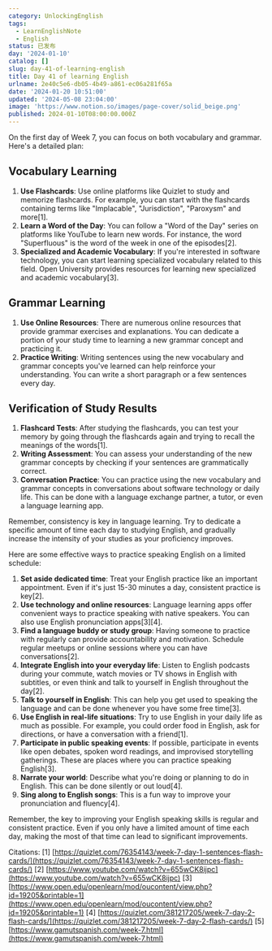 ```yaml
---
category: UnlockingEnglish
tags:
  - LearnEnglishNote
  - English
status: 已发布
day: '2024-01-10'
catalog: []
slug: day-41-of-learning-english
title: Day 41 of learning English
urlname: 2e40c5e6-db05-4b49-a861-ec06a281f65a
date: '2024-01-20 10:51:00'
updated: '2024-05-08 23:04:00'
image: 'https://www.notion.so/images/page-cover/solid_beige.png'
published: 2024-01-10T08:00:00.000Z
---
```


On the first day of Week 7, you can focus on both vocabulary and grammar. Here's a detailed plan:


## Vocabulary Learning

1. **Use Flashcards**: Use online platforms like Quizlet to study and memorize flashcards. For example, you can start with the flashcards containing terms like "Implacable", "Jurisdiction", "Paroxysm" and more[1].
2. **Learn a Word of the Day**: You can follow a "Word of the Day" series on platforms like YouTube to learn new words. For instance, the word "Superfluous" is the word of the week in one of the episodes[2].
3. **Specialized and Academic Vocabulary**: If you're interested in software technology, you can start learning specialized vocabulary related to this field. Open University provides resources for learning new specialized and academic vocabulary[3].

## Grammar Learning

1. **Use Online Resources**: There are numerous online resources that provide grammar exercises and explanations. You can dedicate a portion of your study time to learning a new grammar concept and practicing it.
2. **Practice Writing**: Writing sentences using the new vocabulary and grammar concepts you've learned can help reinforce your understanding. You can write a short paragraph or a few sentences every day.

## Verification of Study Results

1. **Flashcard Tests**: After studying the flashcards, you can test your memory by going through the flashcards again and trying to recall the meanings of the words[1].
2. **Writing Assessment**: You can assess your understanding of the new grammar concepts by checking if your sentences are grammatically correct.
3. **Conversation Practice**: You can practice using the new vocabulary and grammar concepts in conversations about software technology or daily life. This can be done with a language exchange partner, a tutor, or even a language learning app.

Remember, consistency is key in language learning. Try to dedicate a specific amount of time each day to studying English, and gradually increase the intensity of your studies as your proficiency improves.


Here are some effective ways to practice speaking English on a limited schedule:

1. **Set aside dedicated time**: Treat your English practice like an important appointment. Even if it's just 15-30 minutes a day, consistent practice is key[2].
2. **Use technology and online resources**: Language learning apps offer convenient ways to practice speaking with native speakers. You can also use English pronunciation apps[3][4].
3. **Find a language buddy or study group**: Having someone to practice with regularly can provide accountability and motivation. Schedule regular meetups or online sessions where you can have conversations[2].
4. **Integrate English into your everyday life**: Listen to English podcasts during your commute, watch movies or TV shows in English with subtitles, or even think and talk to yourself in English throughout the day[2].
5. **Talk to yourself in English**: This can help you get used to speaking the language and can be done whenever you have some free time[3].
6. **Use English in real-life situations**: Try to use English in your daily life as much as possible. For example, you could order food in English, ask for directions, or have a conversation with a friend[1].
7. **Participate in public speaking events**: If possible, participate in events like open debates, spoken word readings, and improvised storytelling gatherings. These are places where you can practice speaking English[3].
8. **Narrate your world**: Describe what you're doing or planning to do in English. This can be done silently or out loud[4].
9. **Sing along to English songs**: This is a fun way to improve your pronunciation and fluency[4].

Remember, the key to improving your English speaking skills is regular and consistent practice. Even if you only have a limited amount of time each day, making the most of that time can lead to significant improvements.


Citations:
[1] [https://quizlet.com/76354143/week-7-day-1-sentences-flash-cards/](https://quizlet.com/76354143/week-7-day-1-sentences-flash-cards/)
[2] [https://www.youtube.com/watch?v=655wCK8ijpc](https://www.youtube.com/watch?v=655wCK8ijpc)
[3] [https://www.open.edu/openlearn/mod/oucontent/view.php?id=19205&printable=1](https://www.open.edu/openlearn/mod/oucontent/view.php?id=19205&printable=1)
[4] [https://quizlet.com/381217205/week-7-day-2-flash-cards/](https://quizlet.com/381217205/week-7-day-2-flash-cards/)
[5] [https://www.gamutspanish.com/week-7.html](https://www.gamutspanish.com/week-7.html)

